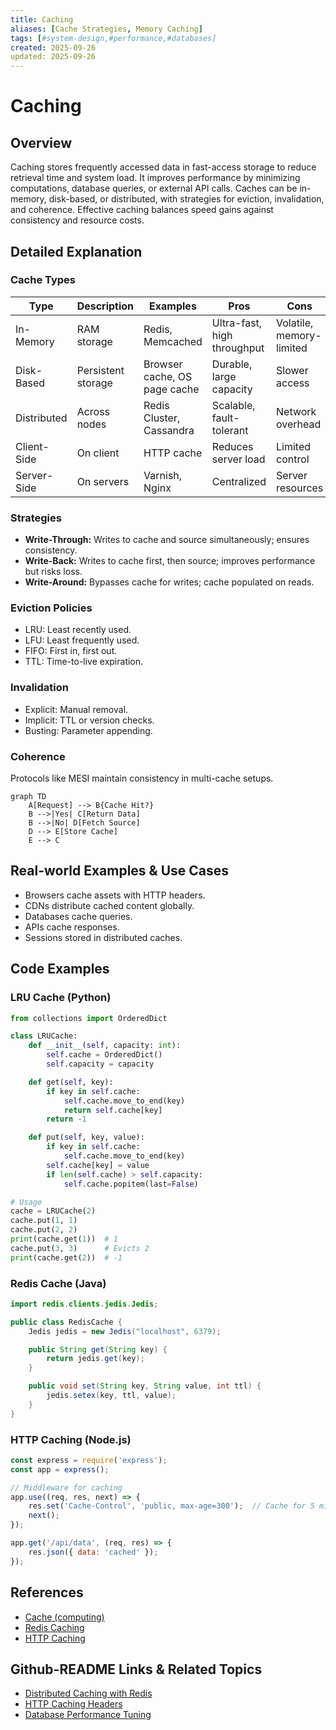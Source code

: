 ```yaml
---
title: Caching
aliases: [Cache Strategies, Memory Caching]
tags: [#system-design,#performance,#databases]
created: 2025-09-26
updated: 2025-09-26
---
```


# Caching

## Overview

Caching stores frequently accessed data in fast-access storage to reduce retrieval time and system load. It improves performance by minimizing computations, database queries, or external API calls. Caches can be in-memory, disk-based, or distributed, with strategies for eviction, invalidation, and coherence. Effective caching balances speed gains against consistency and resource costs.

## Detailed Explanation

### Cache Types

| Type | Description | Examples | Pros | Cons |
|------|-------------|----------|------|------|
| In-Memory | RAM storage | Redis, Memcached | Ultra-fast, high throughput | Volatile, memory-limited |
| Disk-Based | Persistent storage | Browser cache, OS page cache | Durable, large capacity | Slower access |
| Distributed | Across nodes | Redis Cluster, Cassandra | Scalable, fault-tolerant | Network overhead |
| Client-Side | On client | HTTP cache | Reduces server load | Limited control |
| Server-Side | On servers | Varnish, Nginx | Centralized | Server resources |

### Strategies

- **Write-Through:** Writes to cache and source simultaneously; ensures consistency.
- **Write-Back:** Writes to cache first, then source; improves performance but risks loss.
- **Write-Around:** Bypasses cache for writes; cache populated on reads.

### Eviction Policies

- LRU: Least recently used.
- LFU: Least frequently used.
- FIFO: First in, first out.
- TTL: Time-to-live expiration.

### Invalidation

- Explicit: Manual removal.
- Implicit: TTL or version checks.
- Busting: Parameter appending.

### Coherence

Protocols like MESI maintain consistency in multi-cache setups.

```mermaid
graph TD
    A[Request] --> B{Cache Hit?}
    B -->|Yes| C[Return Data]
    B -->|No| D[Fetch Source]
    D --> E[Store Cache]
    E --> C
```

## Real-world Examples & Use Cases

- Browsers cache assets with HTTP headers.
- CDNs distribute cached content globally.
- Databases cache queries.
- APIs cache responses.
- Sessions stored in distributed caches.

## Code Examples

### LRU Cache (Python)

```python
from collections import OrderedDict

class LRUCache:
    def __init__(self, capacity: int):
        self.cache = OrderedDict()
        self.capacity = capacity

    def get(self, key):
        if key in self.cache:
            self.cache.move_to_end(key)
            return self.cache[key]
        return -1

    def put(self, key, value):
        if key in self.cache:
            self.cache.move_to_end(key)
        self.cache[key] = value
        if len(self.cache) > self.capacity:
            self.cache.popitem(last=False)

# Usage
cache = LRUCache(2)
cache.put(1, 1)
cache.put(2, 2)
print(cache.get(1))  # 1
cache.put(3, 3)      # Evicts 2
print(cache.get(2))  # -1
```

### Redis Cache (Java)

```java
import redis.clients.jedis.Jedis;

public class RedisCache {
    Jedis jedis = new Jedis("localhost", 6379);

    public String get(String key) {
        return jedis.get(key);
    }

    public void set(String key, String value, int ttl) {
        jedis.setex(key, ttl, value);
    }
}
```

### HTTP Caching (Node.js)

```javascript
const express = require('express');
const app = express();

// Middleware for caching
app.use((req, res, next) => {
    res.set('Cache-Control', 'public, max-age=300');  // Cache for 5 minutes
    next();
});

app.get('/api/data', (req, res) => {
    res.json({ data: 'cached' });
});
```

## References

- [Cache (computing)](https://en.wikipedia.org/wiki/Cache_(computing))
- [Redis Caching](https://redis.io/docs/latest/develop/get-started/cache/)
- [HTTP Caching](https://developer.mozilla.org/en-US/docs/Web/HTTP/Caching)

## Github-README Links & Related Topics

- [Distributed Caching with Redis](../distributed-caching-with-redis/)
- [HTTP Caching Headers](../http-caching-headers/)
- [Database Performance Tuning](../database-performance-tuning/)